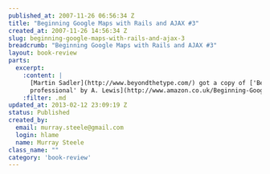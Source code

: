 ```yaml
--- 
published_at: 2007-11-26 06:56:34 Z
title: "Beginning Google Maps with Rails and AJAX #3"
created_at: 2007-11-26 14:56:34 Z
slug: beginning-google-maps-with-rails-and-ajax-3
breadcrumb: "Beginning Google Maps with Rails and AJAX #3"
layout: book-review
parts:
  excerpt:
    :content: |
      [Martin Sadler](http://www.beyondthetype.com/) got a copy of ['Beginning Google Maps Applications with Rails and Ajax - from novice to
      professional' by A. Lewis](http://www.amazon.co.uk/Beginning-Google-Maps-Applications-Rails/dp/1590597877/ref=sr_1_2/203-7531475-6650320?ie=UTF8&s=books&qid=1180086616&sr=1-2),  published by [Apress](http://www.apress.com/) and has published [a review of it](http://www.beyondthetype.com/pages/book-review-google-maps-applications-with-rails-and-applications) on his blog.
    :filter: .md
updated_at: 2013-02-12 23:09:19 Z
status: Published
created_by: 
  email: murray.steele@gmail.com
  login: hlame
  name: Murray Steele
class_name: ""
category: 'book-review'
---
```




